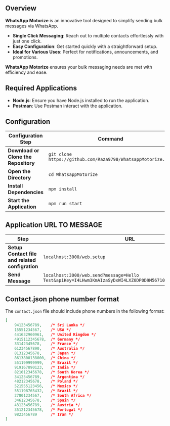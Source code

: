 ## Overview

**WhatsApp Motorize** is an innovative tool designed to simplify sending bulk messages via WhatsApp.

- **Single Click Messaging**: Reach out to multiple contacts effortlessly with just one click.
- **Easy Configuration**: Get started quickly with a straightforward setup.
- **Ideal for Various Uses**: Perfect for notifications, announcements, and promotions.

**WhatsApp Motorize** ensures your bulk messaging needs are met with efficiency and ease.

## Required Applications

- **Node.js**: Ensure you have Node.js installed to run the application.
- **Postman**: Use Postman interact with the application.


## Configuration

| Configuration Step          | Command                                           |
|-----------------------------|---------------------------------------------------|
| **Download or Clone the Repository** | `git clone https://github.com/Raza9798/WhatsappMotorize.git` |
| **Open the Directory**      | `cd WhatsappMotorize`                            |
| **Install Dependencies**    | `npm install`                                    |
| **Start the Application**   | `npm run start`                                  |


## Application URL TO MESSAGE

| Step          | URL                                           |
|-----------------------------|---------------------------------------------------|
| **Setup Contact file and related configration** | `localhost:3000/web.setup` |
| **Send Message**      | `localhost:3000/web.send?message=Hello Test&apiKey=I4LHwm3KmAIzaSyDxWI4LXZ0DP0D9M5671040&type=sendFromList` |


## Contact.json phone number format
The `contact.json` file should include phone numbers in the following format:
```json
[
    94123456789,    /* Sri Lanka */
    15551234567,    /* USA */
    441632960961,   /* United Kingdom */
    4915112345678,  /* Germany */
    33142345678,    /* France */
    61234567890,    /* Australia */
    81312345678,    /* Japan */
    8613800138000,  /* China */
    551199999999,   /* Brazil */
    919167890123,   /* India */
    821012345678,   /* South Korea */
    34123456789,    /* Argentina */
    48212345678,    /* Poland */
    521555123456,   /* Mexico */
    551198765432,   /* Brazil */
    27801234567,    /* South Africa */
    34612345678,    /* Spain */
    43123456789,    /* Austria */
    351212345678,   /* Portugal */
    9823456789      /* Iran */
]